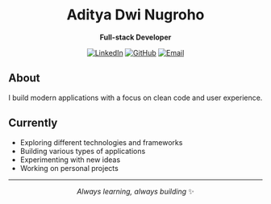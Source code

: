 <div align="center">

# Aditya Dwi Nugroho

**Full-stack Developer**

[![LinkedIn](https://img.shields.io/badge/-LinkedIn-0A66C2?style=for-the-badge&logo=linkedin&logoColor=white)](https://www.linkedin.com/in/aditya-dwi-nugroho-75057827a/)
[![GitHub](https://img.shields.io/badge/-GitHub-181717?style=for-the-badge&logo=github&logoColor=white)](https://github.com/AdityaDwiNugroho)
[![Email](https://img.shields.io/badge/-Email-EA4335?style=for-the-badge&logo=gmail&logoColor=white)](mailto:aditadit120420@gmail.com)

</div>

## About

I build modern applications with a focus on clean code and user experience.

## Currently

- Exploring different technologies and frameworks
- Building various types of applications  
- Experimenting with new ideas
- Working on personal projects

---

<div align="center">

*Always learning, always building* ✨

</div>